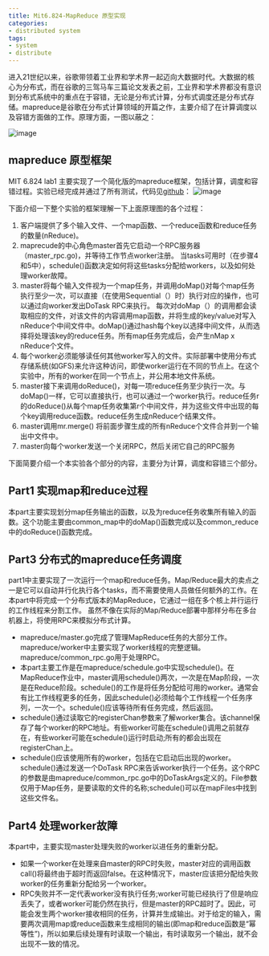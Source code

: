 ```yaml
---
title: Mit6.824-MapReduce 原型实现
categories:
- distributed system
tags: 
- system
- distribute
---
```


进入21世纪以来，谷歌带领着工业界和学术界一起迈向大数据时代。大数据的核心为分布式，而在谷歌的三驾马车三篇论文发表之前，工业界和学术界都没有意识到分布式系统中的重点在于容错，无论是分布式计算，分布式调度还是分布式存储。mapreduce是谷歌在分布式计算领域的开篇之作，主要介绍了在计算调度以及容错方面做的工作。原理方面，一图以蔽之：

![image](https://img-blog.csdnimg.cn/20210313160912137.png?x-oss-process=image/watermark,type_ZmFuZ3poZW5naGVpdGk,shadow_10,text_aHR0cHM6Ly9ibG9nLmNzZG4ubmV0L3FxXzI4MjU4OTAz,size_16,color_FFFFFF,t_70)

## mapreduce 原型框架
MIT 6.824 lab1 主要实现了一个简化版的mapreduce框架，包括计算，调度和容错过程。实验已经完成并通过了所有测试，代码见[github](https://github.com/kisisjrlly/6.824-all)：
![image](https://img-blog.csdnimg.cn/20210312141030581.png?x-oss-process=image/watermark,type_ZmFuZ3poZW5naGVpdGk,shadow_10,text_aHR0cHM6Ly9ibG9nLmNzZG4ubmV0L3FxXzI4MjU4OTAz,size_16,color_FFFFFF,t_70)

下面介绍一下整个实验的框架理解一下上面原理图的各个过程：

1. 客户端提供了多个输入文件、一个map函数、一个reduce函数和reduce任务的数量(nReduce)。
2. maprecude的中心角色master首先它启动一个RPC服务器（master_rpc.go)，并等待工作节点worker注册。 当tasks可用时（在步骤4和5中），schedule()函数决定如何将这些tasks分配给workers，以及如何处理worker故障。
3. master将每个输入文件视为一个map任务，并调用doMap()对每个map任务执行至少一次，可以直接（在使用Sequential（）时）执行对应的操作，也可以通过向worker发出DoTask RPC来执行。 每次对doMap（）的调用都会读取相应的文件，对该文件的内容调用map函数，并将生成的key/value对写入nReduce个中间文件中。doMap()通过hash每个key以选择中间文件，从而选择将处理该key的reduce任务。所有map任务完成后，会产生nMap x nReduce个文件。
4. 每个worker必须能够读任何其他worker写入的文件。实际部署中使用分布式存储系统(如GFS)来允许这种访问，即使worker运行在不同的节点上。在这个实验中，所有的worker在同一个节点上，并公用本地文件系统。
5. master接下来调用doReduce()，对每一项reduce任务至少执行一次。与doMap()一样，它可以直接执行，也可以通过一个worker执行。reduce任务r的doReduce()从每个map任务收集第r个中间文件，并为这些文件中出现的每个key调用reduce函数。reduce任务生成nReduce个结果文件。
6. master调用mr.merge() 将前面步骤生成的所有nReduce个文件合并到一个输出中文件中。
7. master向每个worker发送一个关闭RPC，然后关闭它自己的RPC服务

下面简要介绍一个本实验各个部分的内容，主要分为计算，调度和容错三个部分。

## Part1 实现map和reduce过程
本part主要实现划分map任务输出的函数，以及为reduce任务收集所有输入的函数。这个功能主要由common_map中的doMap()函数完成以及common_reduce中的doReduce()函数完成。

## Part3 分布式的mapreduce任务调度
part1中主要实现了一次运行一个map和reduce任务。Map/Reduce最大的卖点之一是它可以自动并行化执行各个tasks，而不需要使用人员做任何额外的工作。在本part中将完成一个分布式版本的MapReduce，它通过一组在多个核上并行运行的工作线程来分割工作。
虽然不像在实际的Map/Reduce部署中那样分布在多台机器上，将使用RPC来模拟分布式计算。

- mapreduce/master.go完成了管理MapReduce任务的大部分工作。mapreduce/worker中主要实现了worker线程的完整逻辑。mapreduce/common_rpc.go用于处理RPC。
- 本part主要工作是在mapreduce/schedule.go中实现schedule()。在MapReduce作业中，master调用schedule()两次，一次是在Map阶段，一次是在Reduce阶段。schedule()的工作是将任务分配给可用的worker。通常会有比工作线程更多的任务，因此schedule()必须给每个工作线程一个任务序列，一次一个。schedule()应该等待所有任务完成，然后返回。
- schedule()通过读取它的registerChan参数来了解worker集合。该channel保存了每个worker的RPC地址。有些worker可能在schedule()调用之前就存在，有些worker可能在schedule()运行时启动;所有的都会出现在registerChan上。
- schedule()应该使用所有的worker，包括在它启动后出现的worker。schedule()通过发送一个DoTask RPC来告诉worker执行一个任务。这个RPC的参数是由mapreduce/common_rpc.go中的DoTaskArgs定义的。File参数仅用于Map任务，是要读取的文件的名称;schedule()可以在mapFiles中找到这些文件名。


## Part4 处理worker故障
本part中，主要实现master处理失败的worker以进任务的重新分配。
- 如果一个worker在处理来自master的RPC时失败，master对应的调用函数call()将最终由于超时而返回false。在这种情况下，master应该把分配给失败worker的任务重新分配给另一个worker。
- RPC失败并不一定代表worker没有执行任务;worker可能已经执行了但是响应丢失了，或者worker可能仍然在执行，但是master的RPC超时了。因此，可能会发生两个worker接收相同的任务，计算并生成输出。对于给定的输入，需要两次调用map或reduce函数来生成相同的输出(即map和reduce函数是“幂等性”)，所以如果后续处理有时读取一个输出，有时读取另一个输出，就不会出现不一致的情况。
